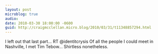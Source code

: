 ```yaml
---
layout: post
microblog: true
audio: 
date: 2010-03-30 18:00:00 -0600
guid: http://craigmcclellan.micro.blog/2010/03/31/t11348857294.html
---
```

I left out that last part... RT @identitcrysis Of all the people I could meet in Nashville, I met Tim Tebow...  Shirtless nonetheless.
